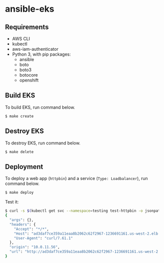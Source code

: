 # ansible-eks

## Requirements
* AWS CLI
* kubectl
* aws-iam-authenticator
* Python 3, with pip packages:
  * ansible
  * boto
  * boto3
  * botocore
  * openshift

## Build EKS
To build EKS, run command below.

```
$ make create
```

## Destroy EKS
To destroy EKS, run command below.

```
$ make delete
```

## Deployment

To deploy a web app (`httpbin`) and a service (`Type: Loadbalancer`), run command below.
```sh
$ make deploy
```

Test it:

```sh
$ curl -s $(kubectl get svc --namespace=testing test-httpbin -o jsonpath='{.status.loadBalancer.ingress[0].hostname}')/get
{
  "args": {},
  "headers": {
    "Accept": "*/*",
    "Host": "ad3daf7ce359a11eaa8b2062c62f2967-1236691161.us-west-2.elb.amazonaws.com",
    "User-Agent": "curl/7.61.1"
  },
  "origin": "10.0.11.56",
  "url": "http://ad3daf7ce359a11eaa8b2062c62f2967-1236691161.us-west-2.elb.amazonaws.com/get"
}
```
